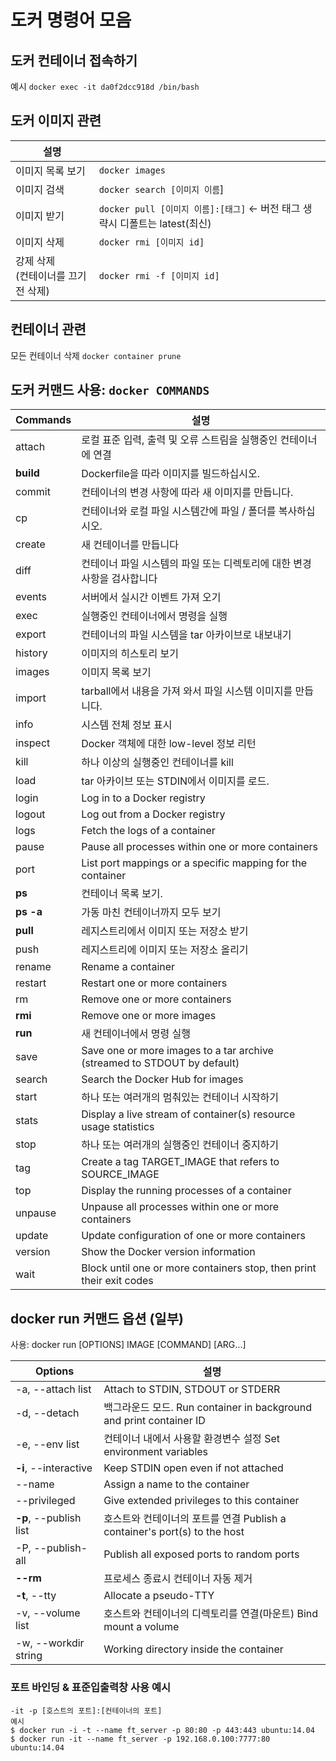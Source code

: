 # 도커 명령어 모음

## 도커 컨테이너 접속하기
예시 `docker exec -it da0f2dcc918d /bin/bash`

## 도커 이미지 관련 

|설명||
|---|---|
| 이미지 목록 보기 | `docker images` |
| 이미지 검색 | `docker search [이미지 이름`] 
| 이미지 받기 | `docker pull [이미지 이름]:[태그]` <- 버전 태그 생략시 디폴트는 latest(최신)|
| 이미지 삭제 | `docker rmi [이미지 id]` |
| 강제 삭제<br>(컨테이너를 끄기 전 삭제) | `docker rmi -f [이미지 id]` |


## 컨테이너 관련
모든 컨테이너 삭제 `docker container prune` 


## 도커 커맨드 사용: `docker COMMANDS`

| Commands    | 설명 |
| --- | --- |
|  attach     | 로컬 표준 입력, 출력 및 오류 스트림을 실행중인 컨테이너에 연결|
|  **build**      | Dockerfile을 따라 이미지를 빌드하십시오.|
|  commit     | 컨테이너의 변경 사항에 따라 새 이미지를 만듭니다.|
|  cp         | 컨테이너와 로컬 파일 시스템간에 파일 / 폴더를 복사하십시오.|
|  create     | 새 컨테이너를 만듭니다|
|  diff       | 컨테이너 파일 시스템의 파일 또는 디렉토리에 대한 변경 사항을 검사합니다|
|  events     | 서버에서 실시간 이벤트 가져 오기|
|  exec       | 실행중인 컨테이너에서 명령을 실행|
|  export     | 컨테이너의 파일 시스템을 tar 아카이브로 내보내기|
|  history    | 이미지의 히스토리 보기|
|  images     | 이미지 목록 보기|
|  import     | tarball에서 내용을 가져 와서 파일 시스템 이미지를 만듭니다.|
|  info       | 시스템 전체 정보 표시|
|  inspect    | Docker 객체에 대한 low-level 정보 리턴|
|  kill       | 하나 이상의 실행중인 컨테이너를 kill|
|  load       | tar 아카이브 또는 STDIN에서 이미지를 로드.|
|  login      | Log in to a Docker registry|
|  logout     | Log out from a Docker registry|
|  logs       | Fetch the logs of a container|
|  pause      | Pause all processes within one or more containers|
|  port       | List port mappings or a specific mapping for the container|
|  **ps**         | 컨테이너 목록 보기.|
|  **ps -a** |가동 마친 컨테이너까지 모두 보기|
|  **pull**       | 레지스트리에서 이미지 또는 저장소 받기|
|  push       | 레지스트리에 이미지 또는 저장소 올리기|
|  rename     | Rename a container|
|  restart    | Restart one or more containers|
|  rm         | Remove one or more containers|
|  **rmi**        | Remove one or more images|
|  **run**        | 새 컨테이너에서 명령 실행|
|  save       | Save one or more images to a tar archive (streamed to STDOUT by default)|
|  search     | Search the Docker Hub for images|
|  start      | 하나 또는 여러개의 멈춰있는 컨테이너 시작하기|
|  stats      | Display a live stream of container(s) resource usage statistics|
|  stop       | 하나 또는 여러개의 실행중인 컨테이너 중지하기|
|  tag        | Create a tag TARGET_IMAGE that refers to SOURCE_IMAGE|
|  top        | Display the running processes of a container|
|  unpause    | Unpause all processes within one or more containers|
|  update     | Update configuration of one or more containers|
|  version    | Show the Docker version information|
|  wait       | Block until one or more containers stop, then print their exit codes|

## docker run 커맨드 옵션 (일부)
사용: docker run [OPTIONS] IMAGE [COMMAND] [ARG...]

| Options | 설명 |
|---|---|
|  -a, --attach list           |         Attach to STDIN, STDOUT or STDERR|
|  -d, --detach                | 백그라운드 모드. Run container in background and print container ID|
|  -e, --env list              |컨테이너 내에서 사용할 환경변수 설정 Set environment variables|
|  **-i**, --interactive           |         Keep STDIN open even if not attached|
|      --name                  | Assign a name to the container |
|      --privileged            |         Give extended privileges to this container|
|  **-p**, --publish list          |호스트와 컨테이너의 포트를 연결 Publish a container's port(s) to the host|
|  -P, --publish-all           |         Publish all exposed ports to random ports|
|      **--rm**                    |         프로세스 종료시 컨테이너 자동 제거|
|  **-t**, --tty                   |         Allocate a pseudo-TTY|
|  -v, --volume list           | 호스트와 컨테이너의 디렉토리를 연결(마운트) Bind mount a volume|
|  -w, --workdir string        |         Working directory inside the container|


### 포트 바인딩 & 표준입출력창  사용 예시
~~~
-it -p [호스트의 포트]:[컨테이너의 포트]
예시
$ docker run -i -t --name ft_server -p 80:80 -p 443:443 ubuntu:14.04
$ docker run -it --name ft_server -p 192.168.0.100:7777:80 ubuntu:14.04
~~~
